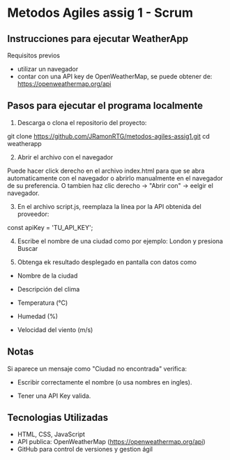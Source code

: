 # Metodos Agiles assig 1 - Scrum

## Instrucciones para ejecutar WeatherApp

Requisitos previos

- utilizar un navegador 
- contar con una API key de OpenWeatherMap, se puede obtener de: https://openweathermap.org/api


## Pasos para ejecutar el programa localmente

1. Descarga o clona el repositorio del proyecto:

git clone https://github.com/JRamonRTG/metodos-agiles-assig1.git
cd weatherapp

2. Abrir el archivo con el navegador

Puede hacer click derecho en el archivo index.html para que se abra automaticamente con el navegador o abrirlo manualmente en el navegador de su preferencia. O tambien  haz clic derecho → "Abrir con" → eelgir el navegador.

3. En el archivo script.js, reemplaza la línea por la API obtenida del proveedor:

const apiKey = 'TU_API_KEY';

4. Escribe el nombre de una ciudad como por ejemplo: London y presiona Buscar

5. Obtenga ek resultado desplegado en pantalla con datos como 

- Nombre de la ciudad

- Descripción del clima

- Temperatura (°C)

- Humedad (%)

- Velocidad del viento (m/s)

## Notas

Si aparece un mensaje como "Ciudad no encontrada" verifica:

- Escribir correctamente el nombre (o usa nombres en ingles).

- Tener una API Key valida.


## Tecnologias Utilizadas
- HTML, CSS, JavaScript
- API publica: OpenWeatherMap (https://openweathermap.org/api)
- GitHub para control de versiones y gestion ágil
